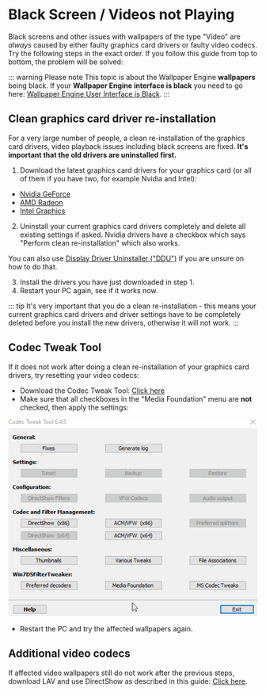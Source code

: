 # Black Screen / Videos not Playing 

Black screens and other issues with wallpapers of the type "Video" are *always* caused by either faulty graphics card drivers or faulty video codecs. Try the following steps in the exact order. If you follow this guide from top to bottom, the problem will be solved:

::: warning Please note
This topic is about the Wallpaper Engine **wallpapers** being black. If your **Wallpaper Engine interface is black** you need to go here: [Wallpaper Engine User Interface is Black](/interface/broken.html#wallpaper-engine-interface-is-black).
:::

## Clean graphics card driver re-installation

For a very large number of people, a clean re-installation of the graphics card drivers, video playback issues including black screens are fixed. **It's important that the old drivers are uninstalled first.**

1. Download the latest graphics card drivers for your graphics card (or all of them if you have two, for example Nvidia and Intel):

* [Nvidia GeForce](https://www.nvidia.com/Download/index.aspx)
* [AMD Radeon](https://www.amd.com/support)
* [Intel Graphics](https://downloadcenter.intel.com/product/80939/Graphics-Drivers)

2. Uninstall your current graphics card drivers completely and delete all existing settings if asked. Nvidia drivers have a checkbox which says "Perform clean re-installation" which also works.

You can also use [Display Driver Uninstaller ("DDU")](https://www.guru3d.com/files-details/display-driver-uninstaller-download.html) if you are unsure on how to do that.

3. Install the drivers you have just downloaded in step 1.
4. Restart your PC again, see if it works now.

::: tip
It's very important that you do a clean re-installation - this means your current graphics card drivers and driver settings have to be completely deleted before you install the new drivers, otherwise it will not work.
:::

## Codec Tweak Tool

If it does not work after doing a clean re-installation of your graphics card drivers, try resetting your video codecs:

* Download the Codec Tweak Tool: [Click here](https://www.codecguide.com/download_other.htm)
* Make sure that all checkboxes in the "Media Foundation" menu are **not** checked, then apply the settings:

![Uncheck all options in the Media Foundation options](./codectweak.gif)

* Restart the PC and try the affected wallpapers again.

## Additional video codecs

If affected video wallpapers still do not work after the previous steps, download LAV and use DirectShow as described in this guide: [Click here](/videos/lav.html).